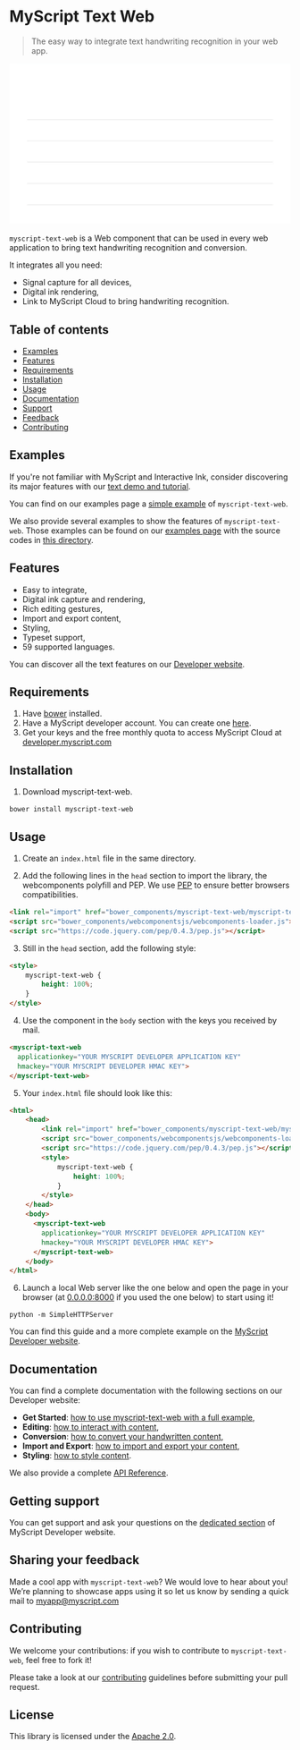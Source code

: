 # MyScript Text Web
> The easy way to integrate text handwriting recognition in your web app.

<p align="center">
  <img src="preview.gif">
</p>

`myscript-text-web` is a Web component that can be used in every web application to bring text handwriting recognition and conversion. 

It integrates all you need:  
* Signal capture for all devices,
* Digital ink rendering,
* Link to MyScript Cloud to bring handwriting recognition.

## Table of contents

* [Examples](https://github.com/MyScript/myscript-text-web#examples)
* [Features](https://github.com/MyScript/myscript-text-web#features)
* [Requirements](https://github.com/MyScript/myscript-text-web#requirements)
* [Installation](https://github.com/MyScript/myscript-text-web#installation)
* [Usage](https://github.com/MyScript/myscript-text-web#usage)
* [Documentation](https://github.com/MyScript/myscript-text-web#documentation)
* [Support](https://github.com/MyScript/myscript-text-web#support)
* [Feedback](https://github.com/MyScript/myscript-text-web#sharing-your-feedback)
* [Contributing](https://github.com/MyScript/myscript-text-web#contributing)


## Examples

If you're not familiar with MyScript and Interactive Ink, consider discovering its major features with our [text demo and tutorial](http://webdemo.myscript.com/views/text.html).

You can find on our examples page a [simple example](https://myscript.github.io/myscript-text-web/components/myscript-text-web/#/elements/myscript-text-web/demos/get-started-[v4]) of `myscript-text-web`. 

We also provide several examples to show the features of `myscript-text-web`. Those examples can be found on our [examples page](https://myscript.github.io/myscript-text-web/components/myscript-text-web/#/elements/myscript-text-web/demos/other-examples) with the source codes in [this directory](https://github.com/MyScript/myscript-text-web/tree/master/examples).

## Features

* Easy to integrate,
* Digital ink capture and rendering,
* Rich editing gestures,
* Import and export content,
* Styling,
* Typeset support,
* 59 supported languages.

You can discover all the text features on our [Developer website](https://developer.myscript.com/text).

## Requirements

1. Have [bower](https://bower.io/#install-bower) installed.
2. Have a MyScript developer account. You can create one [here](https://dev.myscript.com/).
2. Get your keys and the free monthly quota to access MyScript Cloud at [developer.myscript.com](https://developer.myscript.com)
 
## Installation

1. Download myscript-text-web.
```shell
bower install myscript-text-web
```

## Usage

1. Create an `index.html` file in the same directory. 

2. Add the following lines in the `head` section to import the library, the webcomponents polyfill and PEP. We use [PEP](https://github.com/jquery/PEP) to ensure better browsers compatibilities.
```html
<link rel="import" href="bower_components/myscript-text-web/myscript-text-web.html">
<script src="bower_components/webcomponentsjs/webcomponents-loader.js"></script>
<script src="https://code.jquery.com/pep/0.4.3/pep.js"></script>
```  

3. Still in the `head` section, add the following style:
```html
<style>
    myscript-text-web {
        height: 100%;
    }
</style>
```

4. Use the component in the `body` section with the keys you received by mail.  
```html
<myscript-text-web
  applicationkey="YOUR MYSCRIPT DEVELOPER APPLICATION KEY"
  hmackey="YOUR MYSCRIPT DEVELOPER HMAC KEY">
</myscript-text-web>
```

5. Your `index.html` file should look like this:
```html
<html>
    <head>
        <link rel="import" href="bower_components/myscript-text-web/myscript-text-web.html">
        <script src="bower_components/webcomponentsjs/webcomponents-loader.js"></script>
        <script src="https://code.jquery.com/pep/0.4.3/pep.js"></script>
        <style>
            myscript-text-web {
                height: 100%;
            }
        </style>
    </head>
    <body>
      <myscript-text-web
        applicationkey="YOUR MYSCRIPT DEVELOPER APPLICATION KEY"
        hmackey="YOUR MYSCRIPT DEVELOPER HMAC KEY">
      </myscript-text-web>
    </body>
</html>
```

6. Launch a local Web server like the one below and open the page in your browser (at [0.0.0.0:8000](http://0.0.0.0:8000) if you used the one below) to start using it!
```
python -m SimpleHTTPServer
```

You can find this guide and a more complete example on the [MyScript Developer website](https://developer.myscript.com/docs/interactive-ink/latest/web/web-components/text-element/get-started/).

## Documentation

You can find a complete documentation with the following sections on our Developer website:

* **Get Started**: [how to use myscript-text-web with a full example](https://developer.myscript.com/docs/interactive-ink/latest/web/web-components/text-element/get-started/),
* **Editing**: [how to interact with content](https://developer.myscript.com/docs/interactive-ink/latest/web/web-components/text-element/editing/),
* **Conversion**: [how to convert your handwritten content](https://developer.myscript.com/docs/interactive-ink/latest/web/web-components/text-element/conversion/),
* **Import and Export**: [how to import and export your content](https://developer.myscript.com/docs/interactive-ink/latest/web/web-components/text-element/import-and-export/),
* **Styling**: [how to style content](https://developer.myscript.com/docs/interactive-ink/latest/web/web-components/text-element/styling/).

We also provide a complete [API Reference](https://myscript.github.io/myscript-text-web/components/myscript-text-web/#/elements/myscript-text-web).


## Getting support

You can get support and ask your questions on the [dedicated section](https://developer-support.myscript.com/support/discussions/forums/16000096021) of MyScript Developer website.

## Sharing your feedback

Made a cool app with `myscript-text-web`? We would love to hear about you!
We’re planning to showcase apps using it so let us know by sending a quick mail to [myapp@myscript.com](mailto://myapp@myscript.com)

## Contributing

We welcome your contributions: if you wish to contribute to `myscript-text-web`, feel free to fork it!

Please take a look at our [contributing](CONTRIBUTING.md) guidelines before submitting your pull request.

## License

This library is licensed under the [Apache 2.0](http://opensource.org/licenses/Apache-2.0).
